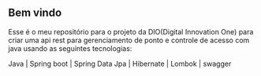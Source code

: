 ## Bem vindo



Esse é o meu repositório para o projeto da DIO(Digital Innovation One) para criar uma api rest para gerenciamento de ponto e controle de acesso com java usando as seguintes tecnologias:



Java | Spring boot | Spring Data Jpa | Hibernate | Lombok | swagger